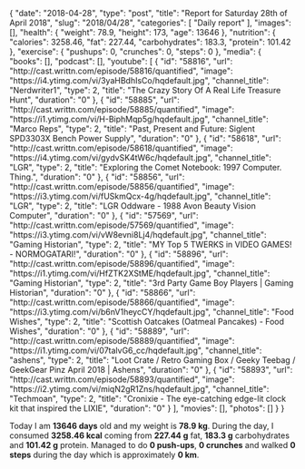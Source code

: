 {
    "date": "2018-04-28",
    "type": "post",
    "title": "Report for Saturday 28th of April 2018",
    "slug": "2018\/04\/28",
    "categories": [
        "Daily report"
    ],
    "images": [],
    "health": {
        "weight": 78.9,
        "height": 173,
        "age": 13646
    },
    "nutrition": {
        "calories": 3258.46,
        "fat": 227.44,
        "carbohydrates": 183.3,
        "protein": 101.42
    },
    "exercise": {
        "pushups": 0,
        "crunches": 0,
        "steps": 0
    },
    "media": {
        "books": [],
        "podcast": [],
        "youtube": [
            {
                "id": "58816",
                "url": "http:\/\/cast.writtn.com\/episode\/58816\/quantified",
                "image": "https:\/\/i4.ytimg.com\/vi\/3yaHBdhIsCo\/hqdefault.jpg",
                "channel_title": "Nerdwriter1",
                "type": 2,
                "title": "The Crazy Story Of A Real Life Treasure Hunt",
                "duration": "0"
            },
            {
                "id": "58885",
                "url": "http:\/\/cast.writtn.com\/episode\/58885\/quantified",
                "image": "https:\/\/i1.ytimg.com\/vi\/H-BiphMqp5g\/hqdefault.jpg",
                "channel_title": "Marco Reps",
                "type": 2,
                "title": "Past, Present and Future: Siglent SPD3303X Bench Power Supply",
                "duration": "0"
            },
            {
                "id": "58618",
                "url": "http:\/\/cast.writtn.com\/episode\/58618\/quantified",
                "image": "https:\/\/i4.ytimg.com\/vi\/gydvSK4tW6c\/hqdefault.jpg",
                "channel_title": "LGR",
                "type": 2,
                "title": "Exploring the Comet Notebook: 1997 Computer. Thing.",
                "duration": "0"
            },
            {
                "id": "58856",
                "url": "http:\/\/cast.writtn.com\/episode\/58856\/quantified",
                "image": "https:\/\/i3.ytimg.com\/vi\/fUSkmQcx-4g\/hqdefault.jpg",
                "channel_title": "LGR",
                "type": 2,
                "title": "LGR Oddware - 1988 Avon Beauty Vision Computer",
                "duration": "0"
            },
            {
                "id": "57569",
                "url": "http:\/\/cast.writtn.com\/episode\/57569\/quantified",
                "image": "https:\/\/i3.ytimg.com\/vi\/vW8evni8Lj4\/hqdefault.jpg",
                "channel_title": "Gaming Historian",
                "type": 2,
                "title": "MY Top 5 TWERKS in VIDEO GAMES! - NORMOGATARI!",
                "duration": "0"
            },
            {
                "id": "58896",
                "url": "http:\/\/cast.writtn.com\/episode\/58896\/quantified",
                "image": "https:\/\/i1.ytimg.com\/vi\/HfZTK2XStME\/hqdefault.jpg",
                "channel_title": "Gaming Historian",
                "type": 2,
                "title": "3rd Party Game Boy Players | Gaming Historian",
                "duration": "0"
            },
            {
                "id": "58866",
                "url": "http:\/\/cast.writtn.com\/episode\/58866\/quantified",
                "image": "https:\/\/i3.ytimg.com\/vi\/b6nV1heycCY\/hqdefault.jpg",
                "channel_title": "Food Wishes",
                "type": 2,
                "title": "Scottish Oatcakes (Oatmeal Pancakes) - Food Wishes",
                "duration": "0"
            },
            {
                "id": "58889",
                "url": "http:\/\/cast.writtn.com\/episode\/58889\/quantified",
                "image": "https:\/\/i1.ytimg.com\/vi\/07talvG6_cc\/hqdefault.jpg",
                "channel_title": "ashens",
                "type": 2,
                "title": "Loot Crate \/ Retro Gaming Box \/ Geeky Teebag \/ GeekGear Pinz April 2018 | Ashens",
                "duration": "0"
            },
            {
                "id": "58893",
                "url": "http:\/\/cast.writtn.com\/episode\/58893\/quantified",
                "image": "https:\/\/i2.ytimg.com\/vi\/miqN2gR1Zns\/hqdefault.jpg",
                "channel_title": "Techmoan",
                "type": 2,
                "title": "Cronixie - The eye-catching edge-lit clock kit that inspired the LIXIE",
                "duration": "0"
            }
        ],
        "movies": [],
        "photos": []
    }
}

Today I am <strong>13646 days</strong> old and my weight is <strong>78.9 kg</strong>. During the day, I consumed <strong>3258.46 kcal</strong> coming from <strong>227.44 g</strong> fat, <strong>183.3 g</strong> carbohydrates and <strong>101.42 g</strong> protein. Managed to do <strong>0 push-ups</strong>, <strong>0 crunches</strong> and walked <strong>0 steps</strong> during the day which is approximately <strong>0 km</strong>.